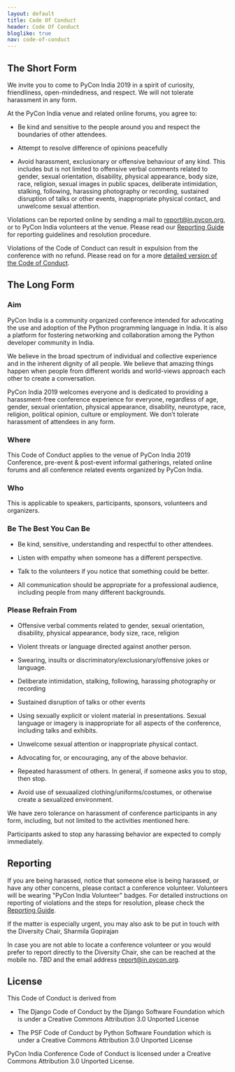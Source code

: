 ```yaml
---
layout: default
title: Code Of Conduct
header: Code Of Conduct
bloglike: true
nav: code-of-conduct
---
```


## The Short Form

We invite you to come to PyCon India 2019 in a spirit of curiosity,
friendliness, open-mindedness, and respect. We will not tolerate
harassment in any form.

At the PyCon India venue and related online forums, you agree to:

  - Be kind and sensitive to the people around you and respect the
    boundaries of other attendees.

  - Attempt to resolve difference of opinions peacefully

  - Avoid harassment, exclusionary or offensive behaviour of any
    kind. This includes but is not limited to offensive verbal
    comments related to gender, sexual orientation, disability,
    physical appearance, body size, race, religion, sexual images in
    public spaces, deliberate intimidation, stalking, following,
    harassing photography or recording, sustained disruption of talks
    or other events, inappropriate physical contact, and unwelcome
    sexual attention.

Violations can be reported online by sending a mail to
[report@in.pycon.org](mailto:report@in.pycon.org), or to PyCon India
volunteers at the venue. Please read our [Reporting
Guide](reporting-guide.html) for reporting
guidelines and resolution procedure.

Violations of the Code of Conduct can result in expulsion from the
conference with no refund. Please read on for a more [detailed version
of the Code of Conduct](#long-form).

<a name="long-form"></a>
## The Long Form

### Aim

PyCon India is a community organized conference intended for
advocating the use and adoption of the Python programming language in
India. It is also a platform for fostering networking and
collaboration among the Python developer community in India.

We believe in the broad spectrum of individual and collective
experience and in the inherent dignity of all people. We believe that
amazing things happen when people from different worlds and
world-views approach each other to create a conversation.

PyCon India 2019 welcomes everyone and is dedicated to providing a
harassment-free conference experience for everyone, regardless of age,
gender, sexual orientation, physical appearance, disability,
neurotype, race, religion, political opinion, culture or
employment. We don’t tolerate harassment of attendees in any form.

### Where

This Code of Conduct applies to the venue of PyCon India 2019
Conference, pre-event & post-event informal gatherings, related online
forums and all conference related events organized by PyCon India.

### Who

This is applicable to speakers, participants, sponsors, volunteers and
organizers.

### Be The Best You Can Be

  * Be kind, sensitive, understanding and respectful to other
    attendees.

  * Listen with empathy when someone has a different perspective.
  
  * Talk to the volunteers if you notice that something could be
    better.
  
  * All communication should be appropriate for a professional
    audience, including people from many different backgrounds.

### Please Refrain From

  * Offensive verbal comments related to gender, sexual orientation,
    disability, physical appearance, body size, race, religion

  * Violent threats or language directed against another person.

  * Swearing, insults or discriminatory/exclusionary/offensive jokes
    or language.

  * Deliberate intimidation, stalking, following, harassing
    photography or recording
  
  * Sustained disruption of talks or other events
  
  * Using sexually explicit or violent material in
    presentations. Sexual language or imagery is inappropriate for all
    aspects of the conference, including talks and exhibits.

  * Unwelcome sexual attention or inappropriate physical contact.
  
  * Advocating for, or encouraging, any of the above behavior.
  
  * Repeated harassment of others. In general, if someone asks you to
    stop, then stop.
  
  * Avoid use of sexuaalized clothing/uniforms/costumes, or otherwise
    create a sexualized environment.

We have zero tolerance on harassment of conference participants in any
form, including, but not limited to the activities mentioned here.

Participants asked to stop any harassing behavior are expected to
comply immediately.

## Reporting

If you are being harassed, notice that someone else is being harassed,
or have any other concerns, please contact a conference
volunteer. Volunteers will be wearing "PyCon India Volunteer"
badges. For detailed instructions on reporting of violations and the
steps for resolution, please check the [Reporting
Guide](reporting-guide.html).

If the matter is especially urgent, you may also ask to be put in
touch with the Diversity Chair, Sharmila Gopirajan

In case you are not able to locate a conference volunteer or you would
prefer to report directly to the Diversity Chair, she can be reached
at the mobile no. *TBD* and the email address
[report@in.pycon.org](mailto:report@in.pycon.org).

## License

This Code of Conduct is derived from

  * The Django Code of Conduct by the Django Software Foundation which
    is under a Creative Commons Attribution 3.0 Unported License

  * The PSF Code of Conduct by Python Software Foundation which is
    under a Creative Commons Attribution 3.0 Unported License

PyCon India Conference Code of Conduct is licensed under a Creative
Commons Attribution 3.0 Unported License.
